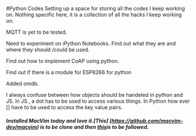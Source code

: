 #Python Codes
Setting up a space for storing all the codes I keep working on. Nothing specific here, it is a collection of all the hacks I keep working on.

MQTT is yet to be tested.

Need to experiment on iPython Notebooks. Find out what they are and where they should /could be used.

Find out how to implement CoAP using python.

Find out if there is a module for ESP8266 for python

Added omdb.

I always confuse between how objects should be handeled in python and JS. In JS , a dot has to be used to access various things. In Python how ever [] have to be used to access the key value pairs.

##### Installed MacVim today and love it.[This] (https://github.com/macvim-dev/macvim) is to be clone and then [this](https://github.com/macvim-dev/macvim/blob/master/README_mac.txt)is to be followed.
